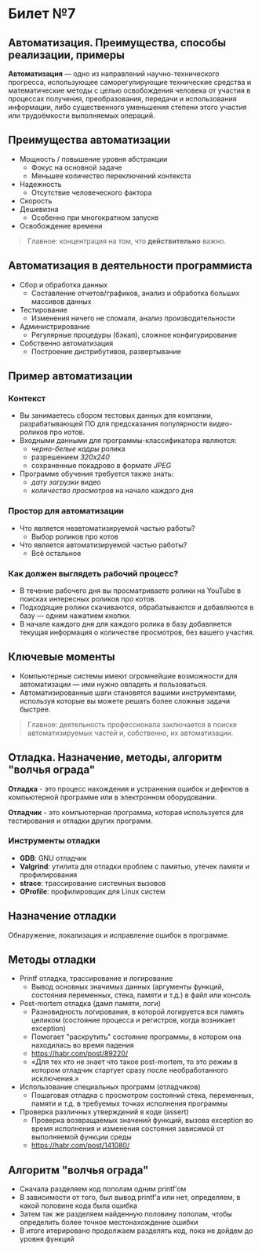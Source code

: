 # Билет №7
## Автоматизация. Преимущества, способы реализации, примеры

__Автоматизация__ — одно из направлений научно-технического прогресса, использующее саморегулирующие технические средства и математические методы с целью освобождения человека от участия в процессах получения, преобразования, передачи и использования информации, либо существенного уменьшения степени этого участия или трудоёмкости выполняемых операций.

## Преимущества автоматизации

* Мощность / повышение уровня абстракции
    * Фокус на основной задаче
    * Меньшее количество переключений контекста
* Надежность
    * Отсутствие человеческого фактора
* Скорость
* Дешевизна
    * Особенно при многократном запуске
* Освобождение времени

> Главное: концентрация на том, что __действительно__ важно.

## Автоматизация в деятельности программиста

* Сбор и обработка данных
    * Составление отчетов/графиков, анализ и обработка больших массивов данных
* Тестирование
    * Изменения ничего не сломали, анализ производительности
* Администрирование
    * Регулярные процедуры (бэкап), сложное конфигурирование
* Собственно автоматизация
    * Построение дистрибутивов, развертывание

## Пример автоматизации

### Контекст

* Вы занимаетесь сбором тестовых данных для компании,\
    разрабатывающей ПО для предсказания популярности видео-роликов про котов.
* Входными данными для программы-классификатора являются:
    * _черно-белые кадры_ ролика
    * разрешением _320х240_
    * сохраненные покадрово в формате _JPEG_
* Программе обучения требуется также знать:
    * _дату загрузки_ видео
    * _количество просмотров_ на начало каждого дня

### Простор для автоматизации

* Что является неавтоматизируемой частью работы?
    * Выбор роликов про котов
* Что является автоматизируемой частью работы?
    * Всё остальное

### Как должен выглядеть рабочий процесс?

* В течение рабочего дня вы просматриваете ролики на YouTube в поисках
    интересных роликов про котов.
* Подходящие ролики скачиваются, обрабатываются и добавляются в базу — одним
    нажатием кнопки.
* В начале каждого дня для каждого ролика в базу добавляется текущая
    информация о количестве просмотров, без вашего участия.

## Ключевые моменты

* Компьютерные системы имеют огромнейшие возможности для автоматизации — ими нужно овладеть и пользоваться.
* Автоматизированные шаги становятся вашими инструментами, используя которые вы можете решать более сложные задачи быстрее.

> Главное: деятельность профессионала заключается в поиске автоматизируемых
> частей и, собственно, их автоматизации.


## Отладка. Назначение, методы, алгоритм "волчья ограда"

**Отладка** - это процесс нахождения и устранения ошибок и дефектов в компьютерной программе или в электронном оборудовании.

**Отладчик** - это компьютерная программа, которая используется для тестирования и отладки других программ.

### Инструменты отладки

* **GDB**: GNU отладчик
* **Valgrind**: утилита для отладки проблем с памятью, утечек памяти и
    профилирования
* **strace**: трассирование системных вызовов
* **OProfile**: профилировщик для Linux систем

## Назначение отладки

Обнаружение, локализация и исправление ошибок в программе.

## Методы отладки

* Printf отладка, трассирование и логирование
    * Вывод основных значимых данных (аргументы функций, состояния переменных, стека, памяти и т.д.) в файл или консоль
* Post-mortem отладка (дамп памяти, логи) 
    * Разновидность логирования, в которой логируется вся память целиком (состояние процесса и регистров, когда возникает exception)
    * Помогает "раскрутить" состояние программы, в котором она находилась во время падения 
    * https://habr.com/post/89220/
    * «Для тех кто не знает что такое post-mortem, то это режим в котором отладчик стартует сразу после необработанного исключения.»
* Использование специальных программ (отладчиков)
    * Пошаговая отладка с просмотром состояний стека, переменных, памяти и т.д. в требуемых точках исполнения программы
* Проверка различных утверждений в коде (assert)
    * Проверка возвращаемых значений функций, вызова exception во время исполнения и изменения состояния зависимой от выполняемой функции среды
    * https://habr.com/post/141080/

## Алгоритм "волчья ограда"

* Сначала разделяем код пополам одним printf’ом
* В зависимости от того, был вывод printf’а или нет, определяем, в какой половине кода была ошибка
* Затем так же разделяем найденную половину пополам, чтобы определить более точное местонахождение ошибки
* В итоге итерировано продолжаем разделять код, пока не дойдем до уровня функций
